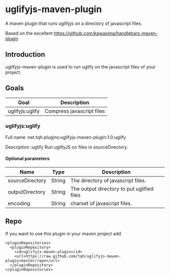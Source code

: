 uglifyjs-maven-plugin
=====================

A maven plugin that runs uglifyjs on a directory of javascript files.

Based on the excellent https://github.com/kawasima/handlebars-maven-plugin

Introduction
------------

uglifyjs-maven-plugin is used to run uglify on the javascript files of your project.

Goals
-----

Goal                 |Description
---------------------|-------------------------------
uglifyjs:uglify      |Compress javascript files

### uglifyjs:uglify

Full name
:net.tqh.plugins:uglifyjs-maven-plugin:1.0:uglify

Description
:uglify Run uglifyJS on files in sourceDirectory.

#### Optional parameters

Name             |Type   |Description
-----------------|-------|--------------------------------------
sourceDirectory  |String |The directory of javascript files.
outputDirectory  |String |The output directory to put uglified files
encoding         |String |charset of javascript files.

Repo
----

If you want to use this plugin in your maven project add

    <pluginRepositories>
      <pluginRepository>
        <id>uglifyjs-maven-plugin</id>
        <url>https://raw.github.com/tqh/uglifyjs-maven-plugin/master/repo</url>
      </pluginRepository>
    </pluginRepositories>
